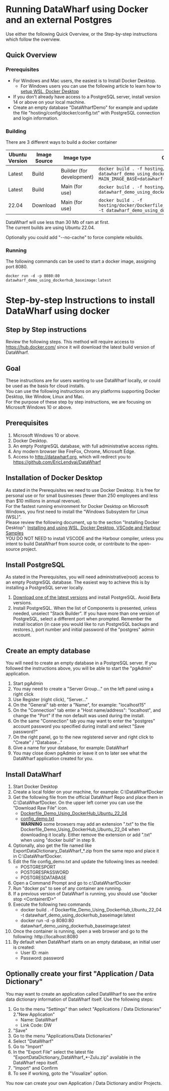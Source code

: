 # Running DataWharf using Docker and an external Postgres

Use either the following Quick Overview, or the Step-by-step instructions which follow the overview.  

## Quick Overview

### Prerequisites
-	For Windows and Mac users, the easiest is to Install Docker Desktop.   
	-	For Windows users you can use the following article to learn how to [setup WSL, Docker Desktop](https://harbour.wiki/index.asp?page=PublicArticles&mode=show&id=221022022831&sig=9123873596)   
-	If you don't already have access to a PostgreSQL server, install version 14 or above on your local machine.   
-	Create an empty database "DataWharfDemo" for example and update the file "hosting/config/docker/config.txt" with PostgreSQL connection and login information.   

### Building

There are 3 different ways to build a docker container

| Ubuntu Version | Image Source | Image type 			| Command |
|---------------|---------------|-------------------------------|---------|
| Latest	| Build		| Builder (for development)	| `docker build . -f hosting/docker/Dockerfile-Ubuntu -t datawharf_demo_using_dockerhub_baseimage:latest --build-arg MAIN_IMAGE_BASE=datawharf-builder`	|
| Latest	| Build		| Main (for use)		| `docker build . -f hosting/docker/Dockerfile-Ubuntu -t datawharf_demo_using_dockerhub_baseimage:latest`				|
| 22.04		| Download	| Main (for use)		| `docker build . -f hosting/docker/Dockerfile_Demo_Using_DockerHub_Ubuntu_22_04 -t datawharf_demo_using_dockerhub_baseimage:latest`	|

DataWharf will use less than 30 Mb of ram at first.   
The current builds are using Ubuntu 22.04.   

Optionally you could add  "--no-cache" to force complete rebuilds.

### Running

The following commands can be used to start a docker image, assigning port 8080.   

```
docker run -d -p 8080:80 datawharf_demo_using_dockerhub_baseimage:latest
```

# Step-by-step Instructions to install DataWharf using docker

## Step by Step instructions
Review the following steps.  This method will require access to https://hub.docker.com/ since it will download the latest build version of DataWharf.   

## Goal
These instructions are for users wanting to use DataWharf locally, or could be used as the basis for cloud installs.   
You can use the following instructions on any platforms supporting Docker Desktop, like Window, Linux and Mac.   
For the purpose of these step by step instructions, we are focusing on Microsoft Windows 10 or above.   

## Prerequisites
1. Microsoft Windows 10 or above.
2. Docker Desktop.
3. An empty PostgreSQL database, with full administrative access rights.
4. Any modern browser like FireFox, Chrome, Microsoft Edge.
5. Access to http://datawharf.org, which will redirect you to https://github.com/EricLendvai/DataWharf

## Installation of Docker Desktop
As stated in the Prerequisites we need to use Docker Desktop. It is free for personal use or for small businesses (fewer than 250 employees and less than $10 millions in annual revenue).   
For the fastest running environment for Docker Desktop on Microsoft Windows, you first need to install the "Windows Subsystem for Linux (WSL)".   
Please review the following document, up to the section "Installing Docker Desktop": [Installing and using WSL, Docker Desktop, VSCode and Harbour Samples](https://harbour.wiki/index.asp?page=PublicArticles&mode=show&id=221022022831&sig=9123873596)   
YOU DO NOT NEED to install VSCODE and the Harbour compiler, unless you intent to build DataWharf from source code, or contribute to the open-source project.   

## Install PostgreSQL
As stated in the Prerequisites, you will need administrative(root) access to an empty PostgreSQL database. The easiest way to achieve this is by installing a PostgreSQL server locally.   
1. [Download one of the latest versions](https://www.enterprisedb.com/downloads/postgres-postgresql-downloads) and install PostgreSQL. Avoid Beta versions.   
2. Install PostgreSQL. When the list of Components is presented, unless needed, unselect "Stack Builder". If you have more than one version of PostgreSQL, select a different port when prompted. Remember the install location (in case you would like to run PostgreSQL backups and restores.), port number and initial password of the "postgres" admin account.

## Create an empty database
You will need to create an empty database in a PostgreSQL server. If you followed the instructions above, you will be able to start the "pgAdmin" application.
1. Start pgAdmin
2. You may need to create a "Server Group..." on the left panel using a right click
3. Use Register (right click), "Server..."
4. On the "General" tab enter a "Name", for example: "localhost15"
5. On the "Connection" tab enter a "Host name/address": "localhost", and change the "Port" if the non default was used during the install.
6. On the same "Connection" tab you may want to enter the "postgres" account password you specified during install and select "Save password?"
7. On the right panel, go to the new registered server and right click to "Create" / "Database..."
8. Give a name for your database, for example: DataWharf
9. You may close down pgAdmin or leave it on to later see what the DataWharf application created for you.

## Install DataWharf
1. Start Docker Desktop
2. Create a local folder on your machine, for example: C:\DataWharfDocker
3. Get the following file from the official DataWharf Repo and place them in C:\DataWharfDocker. On the upper left corner you can use the "Download Raw File" icon.
    * [Dockerfile_Demo_Using_DockerHub_Ubuntu_22_04](https://github.com/EricLendvai/DataWharf/blob/main/Dockerfile_Demo_Using_DockerHub_Ubuntu_22_04)
    * [config_demo.txt](https://github.com/EricLendvai/DataWharf/blob/main/config_demo.txt)   
    **WARNING** some browsers may add an extension ".txt" to the file Dockerfile_Demo_Using_DockerHub_Ubuntu_22_04 when downloading it locally. Either remove the extension or add ".txt" when using "docker build" in step 9.
4. Optionally, also get the file named like ExportDataDictionary_DataWharf_*.zip from the same repo and place it in C:\DataWharfDocker.
5. Edit the file config_demo.txt and update the following lines as needed:
    * POSTGRESPORT
    * POSTGRESPASSWORD
    * POSTGRESDATABASE
6. Open a Command Prompt and go to c:\DataWharfDocker
7. Run "docker ps" to see of any container are running. 
8. If a previous version of DataWharf is running, you should use "docker stop \<ContainerID\>"
9. Execute the following two commands
    * docker build . -f Dockerfile_Demo_Using_DockerHub_Ubuntu_22_04 -t datawharf_demo_using_dockerhub_baseimage:latest
    * docker run -d -p 8080:80 datawharf_demo_using_dockerhub_baseimage:latest
10. Once the container is running, open a web browser and go to the following: http://localhost:8080
11. By default when DataWharf starts on an empty database, an initial user is created:
    * User ID: main
    * Password: password

## Optionally create your first "Application / Data Dictionary"

You may want to create an application called DataWharf to see the entire data dictionary information of DataWharf itself. Use the following steps:
1. Go to the menu "Settings" than select "Applications / Data Dictionaries"
2."New Application"
    * Name: DataWharf
    * Link Code: DW
3. "Save"
4. Go to the menu "Applications/Data Dictionaries"
5. Select "DataWharf"
6. Go to "Import"
7. In the "Export File" select the latest file "ExportDataDictionary_DataWharf_*-Zulu.zip" available in the DataWharf repo itself.
8. "Import" and Confirm
9. To see if working, goto the "Visualize" option.

You now can create your own Application / Data Dictionary and/or Projects.   
